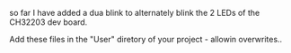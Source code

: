 so far I have added a dua blink to alternately blink the 2 LEDs of the CH32203 dev board.

Add these files in the "User" diretory of your project - allowin overwrites..
